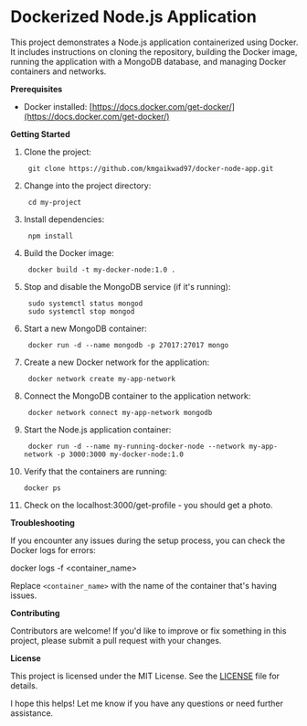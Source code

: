 # Dockerized Node.js Application

This project demonstrates a Node.js application containerized using Docker. It includes instructions on cloning the repository, building the Docker image, running the application with a MongoDB database, and managing Docker containers and networks.

**Prerequisites**

* Docker installed: [https://docs.docker.com/get-docker/](https://docs.docker.com/get-docker/)

**Getting Started**

1. Clone the project:

        git clone https://github.com/kmgaikwad97/docker-node-app.git
        
2. Change into the project directory:

        cd my-project

3. Install dependencies:

        npm install

4. Build the Docker image:

        docker build -t my-docker-node:1.0 .

5. Stop and disable the MongoDB service (if it's running):

        sudo systemctl status mongod
        sudo systemctl stop mongod

6. Start a new MongoDB container:

        docker run -d --name mongodb -p 27017:27017 mongo

7. Create a new Docker network for the application:

        docker network create my-app-network

8. Connect the MongoDB container to the application network:

        docker network connect my-app-network mongodb

9. Start the Node.js application container:

        docker run -d --name my-running-docker-node --network my-app-network -p 3000:3000 my-docker-node:1.0

10. Verify that the containers are running:

        docker ps

11. Check on the localhost:3000/get-profile - you should get a photo.

**Troubleshooting**

If you encounter any issues during the setup process, you can check the Docker logs for errors:

docker logs -f <container_name>

Replace `<container_name>` with the name of the container that's having issues.

**Contributing**

Contributors are welcome! If you'd like to improve or fix something in this project, please submit a pull request with your changes.

**License**

This project is licensed under the MIT License. See the [LICENSE](LICENSE) file for details.

I hope this helps! Let me know if you have any questions or need further assistance.
